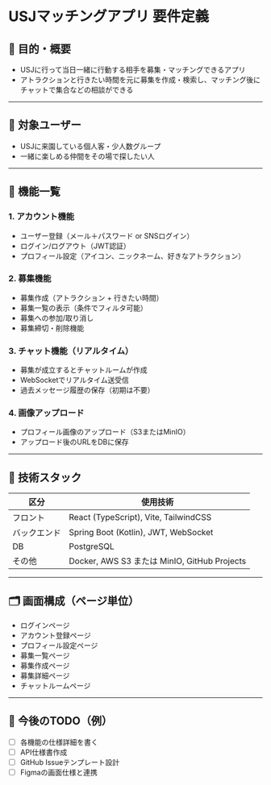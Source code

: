 # USJマッチングアプリ 要件定義

## 🎯 目的・概要
- USJに行って当日一緒に行動する相手を募集・マッチングできるアプリ
- アトラクションと行きたい時間を元に募集を作成・検索し、マッチング後にチャットで集合などの相談ができる

---

## 👤 対象ユーザー
- USJに来園している個人客・少人数グループ
- 一緒に楽しめる仲間をその場で探したい人

---

## 🧩 機能一覧

### 1. アカウント機能
- ユーザー登録（メール＋パスワード or SNSログイン）
- ログイン/ログアウト（JWT認証）
- プロフィール設定（アイコン、ニックネーム、好きなアトラクション）

### 2. 募集機能
- 募集作成（アトラクション + 行きたい時間）
- 募集一覧の表示（条件でフィルタ可能）
- 募集への参加/取り消し
- 募集締切・削除機能

### 3. チャット機能（リアルタイム）
- 募集が成立するとチャットルームが作成
- WebSocketでリアルタイム送受信
- 過去メッセージ履歴の保存（初期は不要）

### 4. 画像アップロード
- プロフィール画像のアップロード（S3またはMinIO）
- アップロード後のURLをDBに保存

---

## 🔧 技術スタック

| 区分 | 使用技術 |
|------|----------|
| フロント | React (TypeScript), Vite, TailwindCSS |
| バックエンド | Spring Boot (Kotlin), JWT, WebSocket |
| DB | PostgreSQL |
| その他 | Docker, AWS S3 または MinIO, GitHub Projects |

---

## 🗂️ 画面構成（ページ単位）

- ログインページ
- アカウント登録ページ
- プロフィール設定ページ
- 募集一覧ページ
- 募集作成ページ
- 募集詳細ページ
- チャットルームページ

---

## 📝 今後のTODO（例）

- [ ] 各機能の仕様詳細を書く
- [ ] API仕様書作成
- [ ] GitHub Issueテンプレート設計
- [ ] Figmaの画面仕様と連携
